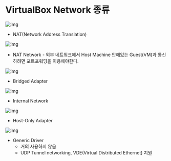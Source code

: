 # VirtualBox Network 종류

![img](https://lh3.googleusercontent.com/sqYC2FfrWRbEVsAtt51Zs88k2N_sFEIr12Kn3KarTgplN_Hh4kowst8BklLP7DpsZVBGC11_6VkigyWJL_Cy6ocJfqMqAvtTC5HbgCJ3buAQgit6nKmLFhxMd7LuHZ9wLw)







- NAT(Network Address Translation)

![img](https://lh5.googleusercontent.com/7GprGDM2BHcpEAYkM65QOJdKfsjiOKK2HJLr5JxQwtC-p1gK9Pxh63lsN3vlnqAHVJSS7E3A59_yhPJLEiBoGeU9sclRFThOig2jLC5-rcqVQYRBrassZgT8jsJSWz0rGw)



- NAT Network - 외부 네트워크에서 Host Machine 안에있는 Guest(VM)과 통신하려면 포트포워딩을 이용해야한다.

![img](https://lh5.googleusercontent.com/L8LRmNfLxJhDEnsvAUhVqXuPyoM5HxmZP_XvbhC2dj2KxSIu2-3l1GL8jXs1KuxjJuo7GfitugHzKM4JqjA1HT2lrf0RQCQt37NKkuW_VtnZNdFMxpOkTO86w_mOusbeqQ)





- Bridged Adapter

![img](https://lh3.googleusercontent.com/fuubVycz1k1NpfKR8HuwgbE2PeA2-xx8F4dFs_LKy0E0IN8K_j3f77cW6tduDf07gTR97at7E5RRE12aadbxpypQy6Wb__JLXSHkQ4KEt2fWFhcxHCOV7QfbbbEndrz6oQ)





- Internal Network

![img](https://lh4.googleusercontent.com/UXEQvVAc-28yAc0AsrdV1DfcQxZPlFs-lVHDkF_QtBvhcTLvBhQDyHDo7In3iLFthsp0uq0wNTeQhz9r0KM-5ZXA0CRVDBCU26p99c7jVIYxFjb8bV_-J8JMXHoet5r4hQ)





- Host-Only Adapter

![img](https://lh4.googleusercontent.com/jJBS2_XmHnLltLkS1JHWucSsuiEsJOP6AQDLMeBICdxWbvOl_QbKYu0CaXKc3ZOGPPQNktavd3lB3icMdl3JzKRgVT96GHIP_zKtZP1Vh8fVy2fCFAs6xpLahNnXhv4W9w)





- Generic Driver
  - 거의 사용하지 않음
  - UDP Tunnel networking, VDE(Virtual Distributed Ethernet) 지원